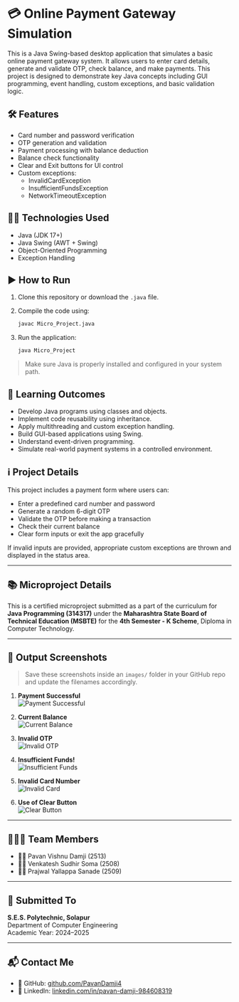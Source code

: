 # 💳 Online Payment Gateway Simulation

This is a Java Swing-based desktop application that simulates a basic online payment gateway system. It allows users to enter card details, generate and validate OTP, check balance, and make payments. This project is designed to demonstrate key Java concepts including GUI programming, event handling, custom exceptions, and basic validation logic.

## 🛠️ Features

- Card number and password verification
- OTP generation and validation
- Payment processing with balance deduction
- Balance check functionality
- Clear and Exit buttons for UI control
- Custom exceptions:
    - InvalidCardException
    - InsufficientFundsException
    - NetworkTimeoutException

## 🧑‍💻 Technologies Used

- Java (JDK 17+)
- Java Swing (AWT + Swing)
- Object-Oriented Programming
- Exception Handling

## ▶️ How to Run

1. Clone this repository or download the `.java` file.

2. Compile the code using:
   ```bash
   javac Micro_Project.java
   ```

3. Run the application:
   ```bash
   java Micro_Project
   ```

> Make sure Java is properly installed and configured in your system path.

## 🧠 Learning Outcomes

- Develop Java programs using classes and objects.
- Implement code reusability using inheritance.
- Apply multithreading and custom exception handling.
- Build GUI-based applications using Swing.
- Understand event-driven programming.
- Simulate real-world payment systems in a controlled environment.

## ℹ️ Project Details

This project includes a payment form where users can:

- Enter a predefined card number and password
- Generate a random 6-digit OTP
- Validate the OTP before making a transaction
- Check their current balance
- Clear form inputs or exit the app gracefully

If invalid inputs are provided, appropriate custom exceptions are thrown and displayed in the status area.

---

## 📚 Microproject Details

This is a certified microproject submitted as a part of the curriculum for **Java Programming (314317)** under the **Maharashtra State Board of Technical Education (MSBTE)** for the **4th Semester - K Scheme**, Diploma in Computer Technology.

---

## 📸 Output Screenshots

> Save these screenshots inside an `images/` folder in your GitHub repo and update the filenames accordingly.

1. **Payment Successful**  
   ![Payment Successful](images/PaymentSuccessfull.png)

2. **Current Balance**  
   ![Current Balance](images/CurrentBalance.png)

3. **Invalid OTP**  
   ![Invalid OTP](images/InvalidCardNumber.png)

4. **Insufficient Funds!**  
   ![Insufficient Funds](images/InsufficientFunds.png)

5. **Invalid Card Number**  
   ![Invalid Card](images/InvalidOTP.png)

6. **Use of Clear Button**  
   ![Clear Button](images/ClearButton.png)

---
## 🧑‍🤝‍🧑 Team Members

- 👨‍🎓 Pavan Vishnu Damji (2513)
- 👨‍🎓 Venkatesh Sudhir Soma (2508)
- 👨‍🎓 Prajwal Yallappa Sanade (2509)

---
## 🏫 Submitted To

**S.E.S. Polytechnic, Solapur**  
Department of Computer Engineering  
Academic Year: 2024–2025  

---

## 📬 Contact Me

- 🔗 GitHub: [github.com/PavanDamji4](https://github.com/PavanDamji4)
- 💼 LinkedIn: [linkedin.com/in/pavan-damji-984608319](https://www.linkedin.com/in/pavan-damji-984608319/)